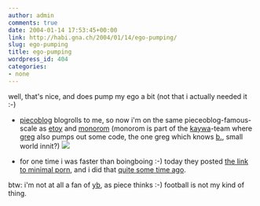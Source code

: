 ```yaml
---
author: admin
comments: true
date: 2004-01-14 17:53:45+00:00
link: http://habi.gna.ch/2004/01/14/ego-pumping/
slug: ego-pumping
title: ego-pumping
wordpress_id: 404
categories:
- none
---
```


well, that's nice, and does pump my ego a bit (not that i actually needed it :-)
- [piecoblog](http://www.web-laun.ch/pieceoBlog/) blogrolls to me, so now i'm on the same pieceoblog-famous-scale as [etoy](http://feed.etoy.com/) and [monorom](http://monorom.to/moblog/) (monorom is part of the [kaywa](http://www.kaywa.com/)-team where [greg](http://greg.abstrakt.ch/) also pumps out some code, the one greg which knows [b.](http://www.bernhardseefeld.ch/), small world innit?)
![](http://habi.gna.ch/blog/images/pieceoblog.jpg)

- for one time i was faster than boingboing :-) today they posted [the link to minimal porn](http://boingboing.net/2004_01_01_archive.html#107409776735545955), and i did that [quite some time ago](http://habi.gna.ch/blog/archives/000098.html).

btw: i'm not at all a fan of [yb](http://habi.gna.ch/blog/archives/000098.html), as piece thinks :-) football is not my kind of thing.
